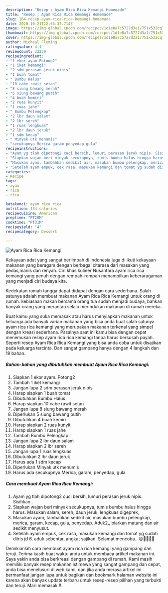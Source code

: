 ```yaml
---
description: "Resep : Ayam Rica Rica Kemangi Homemade"
title: "Resep : Ayam Rica Rica Kemangi Homemade"
slug: 164-resep-ayam-rica-rica-kemangi-homemade
date: 2020-10-21T22:56:37.714Z
image: https://img-global.cpcdn.com/recipes/1d1e8a7c5727d3a1/751x532cq70/ayam-rica-rica-kemangi-foto-resep-utama.jpg
thumbnail: https://img-global.cpcdn.com/recipes/1d1e8a7c5727d3a1/751x532cq70/ayam-rica-rica-kemangi-foto-resep-utama.jpg
cover: https://img-global.cpcdn.com/recipes/1d1e8a7c5727d3a1/751x532cq70/ayam-rica-rica-kemangi-foto-resep-utama.jpg
author: Micheal Fleming
ratingvalue: 4.1
reviewcount: 22239
recipeingredient:
- "1 ekor ayam Potong2"
- "1 iket kemangi"
- "2 sdm perasan jeruk nipis"
- "1 buah tomat"
- " Bumbu Halus"
- "10 cabe rawit setan"
- "8 siung bawang merah"
- "5 siung bawang putih"
- "4 buah kemiri"
- "2 ruas kunyit"
- "1 ruas jahe"
- " Bumbu Pelengkap"
- "2 lbr daun salam"
- "2 lbr sereh"
- "1 ruas lengkuas"
- "2 lbr daun jeruk"
- "1 sdm kecap"
- " Minyak utk menumis"
- "secukupnya Merica garam penyedap gula"
recipeinstructions:
- "Ayam yg tlah dipotong2 cuci bersih, lumuri perasan jeruk nipis. Sisihkan.."
- "Siapkan wajan beri minyak secukupnya, tumis bumbu halus hingga harus. Masukan salam, sereh, daun jeruk, lengkuas digeprek,"
- "Masukan ayam, tambahkan sedikit air, masukan bumbu pelengkap, merica, garam, kecap, gula, penyedap. Aduk2,, biarkan matang dan air sedikit menyusut."
- "Setelah ayam empuk, cek rasa, masukan kemangi dan tomat yg sudah diiris jd 6. aduk sebentar, angkat sajikan. Selamat mencoba.. 😊👩‍🍳👩‍🍳"
categories:
- Recipe
tags:
- ayam
- rica
- rica

katakunci: ayam rica rica 
nutrition: 134 calories
recipecuisine: American
preptime: "PT20M"
cooktime: "PT31M"
recipeyield: "4"
recipecategory: Dessert

---
```



![Ayam Rica Rica Kemangi](https://img-global.cpcdn.com/recipes/1d1e8a7c5727d3a1/751x532cq70/ayam-rica-rica-kemangi-foto-resep-utama.jpg)

Kekayaan adat yang sangat berlimpah di Indonesia juga di ikuti kekayaan makanan yang beragam dengan berbagai citarasa dari masakan yang pedas,manis dan renyah. Ciri khas kuliner Nusantara ayam rica rica kemangi yang penuh dengan rempah-rempah menampilkan keberaragaman yang menjadi ciri budaya kita.




Kedekatan rumah tangga dapat didapat dengan cara sederhana. Salah satunya adalah membuat makanan Ayam Rica Rica Kemangi untuk orang di rumah. kebiasaan makan bersama orang tua sudah menjadi budaya, bahkan banyak orang yang merantau selalu merindukan makanan di rumah mereka.

Buat kamu yang suka memasak atau harus menyiapkan makanan untuk keluarga ada banyak varian makanan yang bisa anda buat salah satunya ayam rica rica kemangi yang merupakan makanan terkenal yang simpel dengan kreasi sederhana. Pasalnya saat ini kamu bisa dengan cepat menemukan resep ayam rica rica kemangi tanpa harus bersusah payah.
Seperti resep Ayam Rica Rica Kemangi yang bisa anda coba untuk disajikan pada keluarga tercinta. Dan sangat gampang hanya dengan 4 langkah dan 19 bahan.


<!--inarticleads1-->

##### Bahan-bahan yang dibutuhkan membuat Ayam Rica Rica Kemangi:

1. Siapkan 1 ekor ayam. Potong2
1. Tambah 1 iket kemangi
1. Jangan lupa 2 sdm perasan jeruk nipis
1. Harap siapkan 1 buah tomat
1. Dibutuhkan  Bumbu Halus
1. Harap siapkan 10 cabe rawit setan
1. Jangan lupa 8 siung bawang merah
1. Diperlukan 5 siung bawang putih
1. Dibutuhkan 4 buah kemiri
1. Harap siapkan 2 ruas kunyit
1. Harap siapkan 1 ruas jahe
1. Tambah  Bumbu Pelengkap
1. Jangan lupa 2 lbr daun salam
1. Harap siapkan 2 lbr sereh
1. Jangan lupa 1 ruas lengkuas
1. Dibutuhkan 2 lbr daun jeruk
1. Harus ada 1 sdm kecap
1. Diperlukan  Minyak utk menumis
1. Harus ada secukupnya Merica, garam, penyedap, gula




<!--inarticleads2-->

##### Cara membuat  Ayam Rica Rica Kemangi:

1. Ayam yg tlah dipotong2 cuci bersih, lumuri perasan jeruk nipis. Sisihkan..
1. Siapkan wajan beri minyak secukupnya, tumis bumbu halus hingga harus. Masukan salam, sereh, daun jeruk, lengkuas digeprek,
1. Masukan ayam, tambahkan sedikit air, masukan bumbu pelengkap, merica, garam, kecap, gula, penyedap. Aduk2,, biarkan matang dan air sedikit menyusut.
1. Setelah ayam empuk, cek rasa, masukan kemangi dan tomat yg sudah diiris jd 6. aduk sebentar, angkat sajikan. Selamat mencoba.. 😊👩‍🍳👩‍🍳




Demikianlah cara membuat ayam rica rica kemangi yang gampang dan teruji. Terima kasih buat waktu anda untuk membaca artikel makanan ini. Saya yakin anda bisa berkreasi dengan gampang di rumah. Kami masih memiliki banyak resep makanan istimewa yang sangat gampang dan cepat, anda bisa menelusuri di web kami, dan jika anda merasa artikel ini bermanfaat jangan lupa untuk bagikan dan bookmark halaman website ini karena akan banyak update terbaru untuk resep-resep pilihan yang terbukti dan teruji. Mari memasak !!. 
